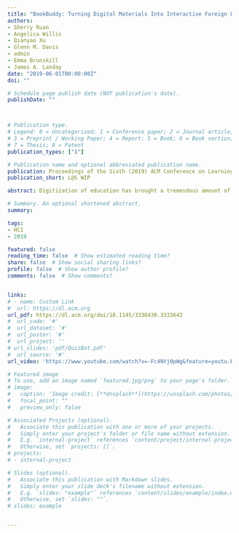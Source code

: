 ```yaml
---
title: "BookBuddy: Turning Digital Materials Into Interactive Foreign Language Lessons Through a Voice Chatbot"
authors:
- Sherry Ruan
- Angelica Willis
- Qianyao Xu
- Glenn M. Davis
- admin
- Emma Brunskill
- James A. Landay
date: "2019-06-01T00:00:00Z"
doi: ""

# Schedule page publish date (NOT publication's date).
publishDate: ""



# Publication type.
# Legend: 0 = Uncategorized; 1 = Conference paper; 2 = Journal article;
# 3 = Preprint / Working Paper; 4 = Report; 5 = Book; 6 = Book section;
# 7 = Thesis; 8 = Patent
publication_types: ["1"]

# Publication name and optional abbreviated publication name.
publication: Proceedings of the Sixth (2019) ACM Conference on Learning @ Scale
publication_short: L@S WIP

abstract: Digitization of education has brought a tremendous amount of online materials that are potentially useful for language learners to practice their reading skills. However, these digital materials rarely help with conversational practice, a key component of foreign language learning. Leveraging recent advances in chatbot technologies, we developed BookBuddy, a scalable virtual reading companion that can turn any reading material into an interactive conversation-based English lesson. We piloted our virtual tutor with five 6-year-old native Chinese-speaking children currently learning English. Preliminary results suggest that children enjoyed speaking English with our virtual tutoring chatbot and were highly engaged during the interaction.

# Summary. An optional shortened abstract.
summary:

tags:
- HCI
- 2019

featured: false
reading_time: false  # Show estimated reading time?
share: false  # Show social sharing links?
profile: false  # Show author profile?
comments: false  # Show comments?


links:
# - name: Custom Link
#  url: https://dl.acm.org
url_pdf: https://dl.acm.org/doi/10.1145/3330430.3333643
#  url_code: '#'
#  url_dataset: '#'
#  url_poster: '#'
#  url_project: ''
# url_slides: 'pdf/QuizBot.pdf'
#  url_source: '#'
url_video: 'https://www.youtube.com/watch?v=-Fc4NYj0pWg&feature=youtu.be'

# Featured image
# To use, add an image named `featured.jpg/png` to your page's folder.
# image:
#   caption: 'Image credit: [**Unsplash**](https://unsplash.com/photos/pLCdAaMFLTE)'
#   focal_point: ""
#   preview_only: false

# Associated Projects (optional).
#   Associate this publication with one or more of your projects.
#   Simply enter your project's folder or file name without extension.
#   E.g. `internal-project` references `content/project/internal-project/index.md`.
#   Otherwise, set `projects: []`.
# projects:
# - internal-project

# Slides (optional).
#   Associate this publication with Markdown slides.
#   Simply enter your slide deck's filename without extension.
#   E.g. `slides: "example"` references `content/slides/example/index.md`.
#   Otherwise, set `slides: ""`.
# slides: example


---
```



<!-- {{% callout note %}}
Click the *Cite* button above to demo the feature to enable visitors to import publication metadata into their reference management software.
{{% /callout %}}

{{% callout note %}}
Create your slides in Markdown - click the *Slides* button to check out the example.
{{% /callout %}}

Supplementary notes can be added here, including [code, math, and images](https://wowchemy.com/docs/writing-markdown-latex/). -->
